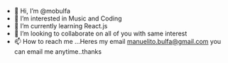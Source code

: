 - 👋 Hi, I’m @mobulfa
- 👀 I’m interested in Music and Coding
- 🌱 I’m currently learning React.js
- 💞️ I’m looking to collaborate on all of you with same interest
- 📫 How to reach me ...Heres my email manuelito.bulfa@gmail.com you can email me anytime..thanks

<!---
mobulfa/mobulfa is a ✨ special ✨ repository because its `README.md` (this file) appears on your GitHub profile.
You can click the Preview link to take a look at your changes.
--->
